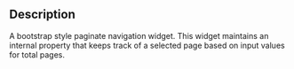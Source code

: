<!--

@module {can.Component} components/paginate-widget <paginate-widget />
@parent geocola.components

-->

## Description

A bootstrap style paginate navigation widget. This widget maintains an internal property that keeps track of a selected page based on input values for total pages.
